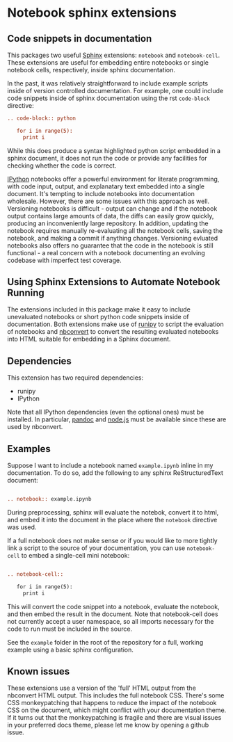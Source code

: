 # Notebook sphinx extensions

## Code snippets in documentation

This packages two useful [Sphinx](http://sphinx-doc.org/) extensions: `notebook`
and `notebook-cell`. These extensions are useful for embedding entire
notebooks or single notebook cells, respectively, inside sphinx documentation.

In the past, it was relatively straightforward to include example scripts inside
of version controlled documentation. For example, one could include code
snippets inside of sphinx documentation using the rst `code-block` directive:

```rst
.. code-block:: python

   for i in range(5):
     print i

```

While this does produce a syntax highlighted python script embedded in a sphinx
document, it does not run the code or provide any facilities for checking whether
the code is correct.

[IPython](http://ipython.org) notebooks offer a powerful environment for
literate programming, with code input, output, and explanatary text embedded
into a single document. It's tempting to include notebooks into documentation
wholesale. However, there are some issues with this approach as
well. Versioning notebooks is difficult - output can change and if the notebook
output contains large amounts of data, the diffs can easily grow quickly,
producing an inconveniently large repository. In addition, updating the 
notebook requires manually re-evaluating all the notebook cells, saving the 
notebook, and making a commit if anything changes.  Versioning evluated 
notebooks also offers no guarantee that the code in the notebook is still 
functional - a real concern with a notebook documenting an evolving codebase
with imperfect test coverage.

## Using Sphinx Extensions to Automate Notebook Running

The extensions included in this package make it easy to include unevaluated
notebooks or short python code snippets inside of documentation. Both extensions
make use of [runipy](https://github.com/paulgb/runipy) to script the evaluation
of notebooks and
[nbconvert](http://ipython.org/ipython-doc/rel-1.1.0/interactive/nbconvert.html)
to convert the resulting evaluated notebooks into HTML suitable for embedding in
a Sphinx document.

## Dependencies

This extension has two required dependencies:

* runipy
* IPython

Note that all IPython dependencies (even the optional ones) must be
installed. In particular, [pandoc](http://johnmacfarlane.net/pandoc/) and
[node.js](http://nodejs.org/) must be available since these are used by
nbconvert.

## Examples

Suppose I want to include a notebook named `example.ipynb` inline in my
documentation. To do so, add the following to any sphinx ReStructuredText
document:

```rst

.. notebook:: example.ipynb

```

During preprocessing, sphinx will evaluate the notebok, convert it to html, and
embed it into the document in the place where the `notebook` directive was
used.

If a full notebook does not make sense or if you would like to more tightly link
a script to the source of your documentation, you can use `notebook-cell` to
embed a single-cell mini notebook:

```rst

.. notebook-cell::

   for i in range(5):
     print i

```

This will convert the code snippet into a notebook, evaluate the notebook, and
then embed the result in the document. Note that notebook-cell does not
currently accept a user namespace, so all imports necessary for the code to run
must be included in the source.

See the `example` folder in the root of the repository for a full, working 
example using a basic sphinx configuration.

## Known issues

These extensions use a version of the 'full' HTML output from the nbconvert HTML
output. This includes the full notebook CSS. There's some CSS monkeypatching that 
happens to reduce the impact of the notebook CSS on the document, which might 
conflict with your documentation theme. If it turns out that the monkeypatching
is fragile and there are visual issues in your preferred docs theme, please let me
know by opening a github issue.
